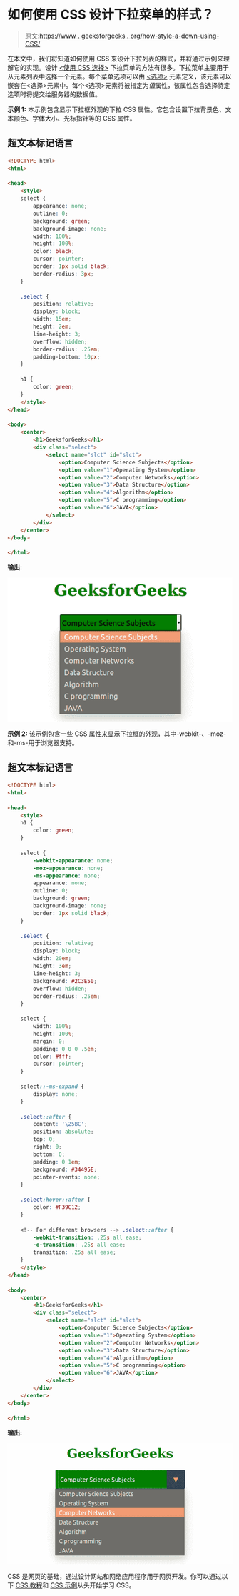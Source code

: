 # 如何使用 CSS 设计下拉菜单的样式？

> 原文:[https://www . geeksforgeeks . org/how-style-a-down-using-CSS/](https://www.geeksforgeeks.org/how-to-style-a-dropdown-using-css/)

在本文中，我们将知道如何使用 CSS 来设计下拉列表的样式，并将通过示例来理解它的实现。设计 [<使用 CSS 选择>](https://www.geeksforgeeks.org/html-select-tag/) 下拉菜单的方法有很多。下拉菜单主要用于从元素列表中选择一个元素。每个菜单选项可以由 [<选项>](https://www.geeksforgeeks.org/html-option-tag/) 元素定义，该元素可以嵌套在<选择>元素中。每个<选项>元素将被指定为*值*属性，该属性包含选择特定选项时将提交给服务器的数据值。

**示例 1:** 本示例包含显示下拉框外观的下拉 CSS 属性。它包含设置下拉背景色、文本颜色、字体大小、光标指针等的 CSS 属性。

## 超文本标记语言

```html
<!DOCTYPE html>
<html>

<head>
    <style>
    select {
        appearance: none;
        outline: 0;
        background: green;
        background-image: none;
        width: 100%;
        height: 100%;
        color: black;
        cursor: pointer;
        border: 1px solid black;
        border-radius: 3px;
    }

    .select {
        position: relative;
        display: block;
        width: 15em;
        height: 2em;
        line-height: 3;
        overflow: hidden;
        border-radius: .25em;
        padding-bottom: 10px;
    }

    h1 {
        color: green;
    }
    </style>
</head>

<body>
    <center>
        <h1>GeeksforGeeks</h1>
        <div class="select">
            <select name="slct" id="slct">
                <option>Computer Science Subjects</option>
                <option value="1">Operating System</option>
                <option value="2">Computer Networks</option>
                <option value="3">Data Structure</option>
                <option value="4">Algorithm</option>
                <option value="5">C programming</option>
                <option value="6">JAVA</option>
            </select>
        </div>
    </center>
</body>

</html>
```

**输出:**

![](img/0171afbc07bf183f029b856c9e55214d.png)

**示例 2:** 该示例包含一些 CSS 属性来显示下拉框的外观，其中-webkit-、-moz-和-ms-用于浏览器支持。

## 超文本标记语言

```html
<!DOCTYPE html>
<html>

<head>
    <style>
    h1 {
        color: green;
    }

    select {
        -webkit-appearance: none;
        -moz-appearance: none;
        -ms-appearance: none;
        appearance: none;
        outline: 0;
        background: green;
        background-image: none;
        border: 1px solid black;
    }

    .select {
        position: relative;
        display: block;
        width: 20em;
        height: 3em;
        line-height: 3;
        background: #2C3E50;
        overflow: hidden;
        border-radius: .25em;
    }

    select {
        width: 100%;
        height: 100%;
        margin: 0;
        padding: 0 0 0 .5em;
        color: #fff;
        cursor: pointer;
    }

    select::-ms-expand {
        display: none;
    }

    .select::after {
        content: '\25BC';
        position: absolute;
        top: 0;
        right: 0;
        bottom: 0;
        padding: 0 1em;
        background: #34495E;
        pointer-events: none;
    }

    .select:hover::after {
        color: #F39C12;
    }

    <!-- For different browsers --> .select::after {
        -webkit-transition: .25s all ease;
        -o-transition: .25s all ease;
        transition: .25s all ease;
    }
    </style>
</head>

<body>
    <center>
        <h1>GeeksforGeeks</h1>
        <div class="select">
            <select name="slct" id="slct">
                <option>Computer Science Subjects</option>
                <option value="1">Operating System</option>
                <option value="2">Computer Networks</option>
                <option value="3">Data Structure</option>
                <option value="4">Algorithm</option>
                <option value="5">C programming</option>
                <option value="6">JAVA</option>
            </select>
        </div>
    </center>
</body>

</html>
```

**输出:**

![](img/460780e3e24a490e047c9b00a4828279.png)

CSS 是网页的基础，通过设计网站和网络应用程序用于网页开发。你可以通过以下 [CSS 教程](https://www.geeksforgeeks.org/css-tutorials/)和 [CSS 示例](https://www.geeksforgeeks.org/css-examples/)从头开始学习 CSS。